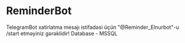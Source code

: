 # ReminderBot
TelegramBot xatirlatma  mesajı istifadəsi üçün "@Reminder_Elnurbot"-u /start etməyiniz gərəklidir!
Database - MSSQL
